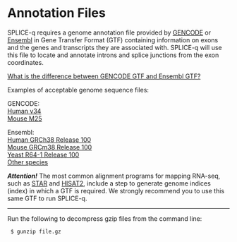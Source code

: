 # Annotation Files
SPLICE-q requires a genome annotation file provided by [GENCODE](https://www.gencodegenes.org/) or [Ensembl](https://www.ensembl.org/index.html) in Gene Transfer Format (GTF) containing information on exons and the genes and transcripts they are associated with. SPLICE-q will use this file to locate and annotate introns and splice junctions from the exon coordinates.

[What is the difference between GENCODE GTF and Ensembl GTF?](https://www.gencodegenes.org/pages/faq.html)

Examples of acceptable genome sequence files:

GENCODE: </br>
[Human v34](ftp://ftp.ebi.ac.uk/pub/databases/gencode/Gencode_human/release_34/gencode.v34.annotation.gtf.gz) </br>
[Mouse M25](ftp://ftp.ebi.ac.uk/pub/databases/gencode/Gencode_mouse/release_M25/gencode.vM25.annotation.gtf.gz)

Ensembl: </br>
[Human GRCh38 Release 100](ftp://ftp.ensembl.org/pub/release-100/gtf/homo_sapiens/Homo_sapiens.GRCh38.100.gtf.gz) </br>
[Mouse GRCm38 Release 100](ftp://ftp.ensembl.org/pub/release-100/gtf/mus_musculus/Mus_musculus.GRCm38.100.gtf.gz) </br>
[Yeast R64-1 Release 100](ftp://ftp.ensembl.org/pub/release-100/gtf/saccharomyces_cerevisiae/Saccharomyces_cerevisiae.R64-1-1.100.gtf.gz) </br>
[Other species](ftp://ftp.ensembl.org/pub/release-100/gtf/) </br>


***Attention!*** The most common alignment programs for mapping RNA-seq, such as [STAR](https://github.com/alexdobin/STAR) and [HISAT2](http://daehwankimlab.github.io/hisat2/), include a step to generate genome indices (index) in which a GTF is required. We strongly recommend you to use this same GTF to run SPLICE-q.  
__________________________________________________________________
Run the following to decompress gzip files from the command line:
```bash
 $ gunzip file.gz 
```



